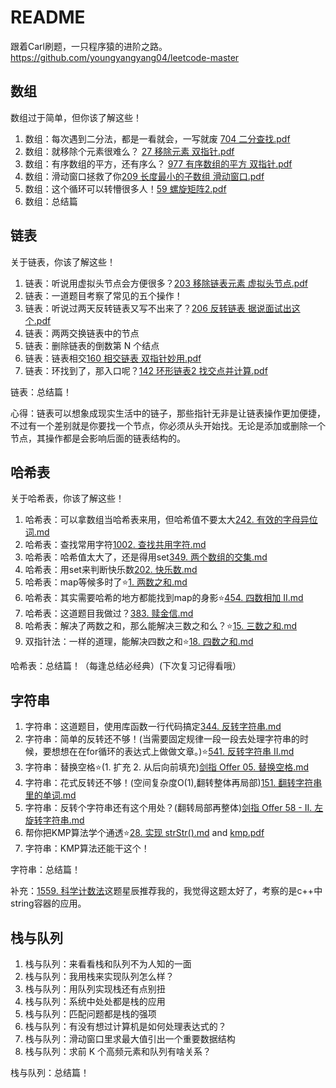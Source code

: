 # README
跟着Carl刷题，一只程序猿的进阶之路。
https://github.com/youngyangyang04/leetcode-master

## 数组
数组过于简单，但你该了解这些！
1. 数组：每次遇到二分法，都是一看就会，一写就废
  [704 二分查找.pdf](https://github.com/berry-raccoon/Programming-Practice/blob/main/%E6%95%B0%E7%BB%84/704%20%E4%BA%8C%E5%88%86%E6%9F%A5%E6%89%BE.pdf)
2. 数组：就移除个元素很难么？
  [27 移除元素 双指针.pdf](https://github.com/berry-raccoon/Programming-Practice/blob/main/%E6%95%B0%E7%BB%84/27%20%E7%A7%BB%E9%99%A4%E5%85%83%E7%B4%A0%20%E5%8F%8C%E6%8C%87%E9%92%88.pdf)
4. 数组：有序数组的平方，还有序么？
  [977 有序数组的平方 双指针.pdf](https://github.com/berry-raccoon/Programming-Practice/blob/main/%E6%95%B0%E7%BB%84/977%20%E6%9C%89%E5%BA%8F%E6%95%B0%E7%BB%84%E7%9A%84%E5%B9%B3%E6%96%B9%20%E5%8F%8C%E6%8C%87%E9%92%88.pdf)
6. 数组：滑动窗口拯救了你[209 长度最小的子数组 滑动窗口.pdf](https://github.com/berry-raccoon/Programming-Practice/blob/main/%E6%95%B0%E7%BB%84/209%20%E9%95%BF%E5%BA%A6%E6%9C%80%E5%B0%8F%E7%9A%84%E5%AD%90%E6%95%B0%E7%BB%84%20%E6%BB%91%E5%8A%A8%E7%AA%97%E5%8F%A3.pdf)
7. 数组：这个循环可以转懵很多人！[59 螺旋矩阵2.pdf](https://github.com/berry-raccoon/Programming-Practice/blob/main/%E6%95%B0%E7%BB%84/59%20%E8%9E%BA%E6%97%8B%E7%9F%A9%E9%98%B52.pdf)
8. 数组：总结篇

## 链表
关于链表，你该了解这些！
1. 链表：听说用虚拟头节点会方便很多？[203 移除链表元素 虚拟头节点.pdf](https://github.com/berry-raccoon/Programming-Practice/blob/main/%E9%93%BE%E8%A1%A8/203%20%E7%A7%BB%E9%99%A4%E9%93%BE%E8%A1%A8%E5%85%83%E7%B4%A0%20%E8%99%9A%E6%8B%9F%E5%A4%B4%E8%8A%82%E7%82%B9.pdf)
1. 链表：一道题目考察了常见的五个操作！
1. 链表：听说过两天反转链表又写不出来了？[206 反转链表 据说面试出这个.pdf](https://github.com/berry-raccoon/Programming-Practice/blob/main/%E9%93%BE%E8%A1%A8/206%20%E5%8F%8D%E8%BD%AC%E9%93%BE%E8%A1%A8%20%E6%8D%AE%E8%AF%B4%E9%9D%A2%E8%AF%95%E5%87%BA%E8%BF%99%E4%B8%AA.pdf)
1. 链表：两两交换链表中的节点
1. 链表：删除链表的倒数第 N 个结点
1. 链表：链表相交[160 相交链表 双指针妙用.pdf](https://github.com/berry-raccoon/Programming-Practice/blob/main/%E9%93%BE%E8%A1%A8/160%20%E7%9B%B8%E4%BA%A4%E9%93%BE%E8%A1%A8%20%E5%8F%8C%E6%8C%87%E9%92%88%E5%A6%99%E7%94%A8.pdf)
1. 链表：环找到了，那入口呢？[142 环形链表2 找交点并计算.pdf](https://github.com/berry-raccoon/Programming-Practice/blob/main/%E9%93%BE%E8%A1%A8/142%20%E7%8E%AF%E5%BD%A2%E9%93%BE%E8%A1%A82%20%E6%89%BE%E4%BA%A4%E7%82%B9%E5%B9%B6%E8%AE%A1%E7%AE%97.pdf)

链表：总结篇！

心得：链表可以想象成现实生活中的链子，那些指针无非是让链表操作更加便捷，不过有一个差别就是你要找一个节点，你必须从头开始找。无论是添加或删除一个节点，其操作都是会影响后面的链表结构的。

## 哈希表
关于哈希表，你该了解这些！
1. 哈希表：可以拿数组当哈希表来用，但哈希值不要太大[242. 有效的字母异位词.md](https://github.com/berry-raccoon/Programming-Practice/blob/main/%E5%93%88%E5%B8%8C%E8%A1%A8/242.%20%E6%9C%89%E6%95%88%E7%9A%84%E5%AD%97%E6%AF%8D%E5%BC%82%E4%BD%8D%E8%AF%8D.md)
1. 哈希表：查找常用字符[1002. 查找共用字符.md](https://github.com/berry-raccoon/Programming-Practice/blob/main/%E5%93%88%E5%B8%8C%E8%A1%A8/1002.%20%E6%9F%A5%E6%89%BE%E5%85%B1%E7%94%A8%E5%AD%97%E7%AC%A6.md)
1. 哈希表：哈希值太大了，还是得用set[349. 两个数组的交集.md](https://github.com/berry-raccoon/Programming-Practice/blob/main/%E5%93%88%E5%B8%8C%E8%A1%A8/349.%20%E4%B8%A4%E4%B8%AA%E6%95%B0%E7%BB%84%E7%9A%84%E4%BA%A4%E9%9B%86.md)
1. 哈希表：用set来判断快乐数[202. 快乐数.md](https://github.com/berry-raccoon/Programming-Practice/blob/main/%E5%93%88%E5%B8%8C%E8%A1%A8/202.%20%E5%BF%AB%E4%B9%90%E6%95%B0.md)
1. 哈希表：map等候多时了⭐[1. 两数之和.md](https://github.com/berry-raccoon/Programming-Practice/blob/main/%E5%93%88%E5%B8%8C%E8%A1%A8/1.%20%E4%B8%A4%E6%95%B0%E4%B9%8B%E5%92%8C.md)
1. 哈希表：其实需要哈希的地方都能找到map的身影⭐[454. 四数相加 II.md](https://github.com/berry-raccoon/Programming-Practice/blob/main/%E5%93%88%E5%B8%8C%E8%A1%A8/454.%20%E5%9B%9B%E6%95%B0%E7%9B%B8%E5%8A%A0%20II.md)
1. 哈希表：这道题目我做过？[383. 赎金信.md](https://github.com/berry-raccoon/Programming-Practice/blob/main/%E5%93%88%E5%B8%8C%E8%A1%A8/383.%20%E8%B5%8E%E9%87%91%E4%BF%A1.md)
1. 哈希表：解决了两数之和，那么能解决三数之和么？⭐[15. 三数之和.md](https://github.com/berry-raccoon/Programming-Practice/blob/main/%E5%93%88%E5%B8%8C%E8%A1%A8/15.%20%E4%B8%89%E6%95%B0%E4%B9%8B%E5%92%8C.md)
1. 双指针法：一样的道理，能解决四数之和⭐[18. 四数之和.md](https://github.com/berry-raccoon/Programming-Practice/blob/main/%E5%93%88%E5%B8%8C%E8%A1%A8/18.%20%E5%9B%9B%E6%95%B0%E4%B9%8B%E5%92%8C.md)

哈希表：总结篇！（每逢总结必经典）(下次复习记得看哦）

## 字符串
1. 字符串：这道题目，使用库函数一行代码搞定[344. 反转字符串.md](https://github.com/berry-raccoon/Programming-Practice/blob/main/%E5%AD%97%E7%AC%A6%E4%B8%B2/344.%20%E5%8F%8D%E8%BD%AC%E5%AD%97%E7%AC%A6%E4%B8%B2.md)
1. 字符串：简单的反转还不够！(当需要固定规律一段一段去处理字符串的时候，要想想在在for循环的表达式上做做文章。)⭐[541. 反转字符串 II.md](https://github.com/berry-raccoon/Programming-Practice/blob/main/%E5%AD%97%E7%AC%A6%E4%B8%B2/541.%20%E5%8F%8D%E8%BD%AC%E5%AD%97%E7%AC%A6%E4%B8%B2%20II.md)
1. 字符串：替换空格⭐(1. 扩充 2. 从后向前填充)[剑指 Offer 05. 替换空格.md](https://github.com/berry-raccoon/Programming-Practice/blob/main/%E5%AD%97%E7%AC%A6%E4%B8%B2/%E5%89%91%E6%8C%87%20Offer%2005.%20%E6%9B%BF%E6%8D%A2%E7%A9%BA%E6%A0%BC.md)
1. 字符串：花式反转还不够！(空间复杂度O(1),翻转整体再局部)[151. 翻转字符串里的单词.md](https://github.com/berry-raccoon/Programming-Practice/blob/main/%E5%AD%97%E7%AC%A6%E4%B8%B2/151.%20%E7%BF%BB%E8%BD%AC%E5%AD%97%E7%AC%A6%E4%B8%B2%E9%87%8C%E7%9A%84%E5%8D%95%E8%AF%8D.md)
1. 字符串：反转个字符串还有这个用处？(翻转局部再整体)[剑指 Offer 58 - II. 左旋转字符串.md](https://github.com/berry-raccoon/Programming-Practice/blob/main/%E5%AD%97%E7%AC%A6%E4%B8%B2/%E5%89%91%E6%8C%87%20Offer%2058%20-%20II.%20%E5%B7%A6%E6%97%8B%E8%BD%AC%E5%AD%97%E7%AC%A6%E4%B8%B2.md)
1. 帮你把KMP算法学个通透⭐[28. 实现 strStr().md](https://github.com/berry-raccoon/Programming-Practice/blob/main/%E5%AD%97%E7%AC%A6%E4%B8%B2/28.%20%E5%AE%9E%E7%8E%B0%20strStr().md) and [kmp.pdf](https://github.com/berry-raccoon/Programming-Practice/blob/main/%E5%AD%97%E7%AC%A6%E4%B8%B2/kmp.pdf)
1. 字符串：KMP算法还能干这个！


字符串：总结篇！

补充：[1559. 科学计数法](https://www.acwing.com/problem/content/description/1561/)这题星辰推荐我的，我觉得这题太好了，考察的是c++中string容器的应用。

## 栈与队列
1. 栈与队列：来看看栈和队列不为人知的一面
1. 栈与队列：我用栈来实现队列怎么样？
1. 栈与队列：用队列实现栈还有点别扭
1. 栈与队列：系统中处处都是栈的应用
1. 栈与队列：匹配问题都是栈的强项
1. 栈与队列：有没有想过计算机是如何处理表达式的？
1. 栈与队列：滑动窗口里求最大值引出一个重要数据结构
1. 栈与队列：求前 K 个高频元素和队列有啥关系？

栈与队列：总结篇！
